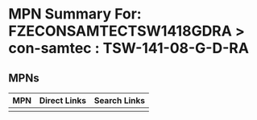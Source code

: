 



# MPN Summary For: FZECONSAMTECTSW1418GDRA > con-samtec : TSW-141-08-G-D-RA

## MPNs
  

|MPN|Direct Links|Search Links|
| :--- | :--- | :--- |
||||
